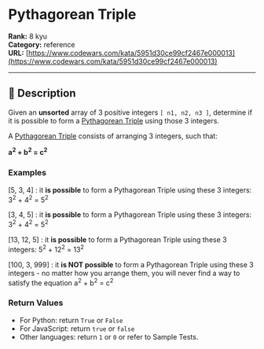 # Pythagorean Triple

**Rank:** 8 kyu  
**Category:** reference  
**URL:** [https://www.codewars.com/kata/5951d30ce99cf2467e000013](https://www.codewars.com/kata/5951d30ce99cf2467e000013)

---

## 📝 Description

Given an **unsorted** array of 3 positive integers ```[ n1, n2, n3 ]```, determine if it is possible to form a [Pythagorean Triple](https://en.wikipedia.org/wiki/Pythagorean_triple) using those 3 integers.

A [Pythagorean Triple](https://en.wikipedia.org/wiki/Pythagorean_triple) consists of arranging 3 integers, such that:

**a<sup>2</sup> + b<sup>2</sup> = c<sup>2</sup>**

### Examples 

[5, 3, 4] : it **is possible** to form a Pythagorean Triple using these 3 integers:
 3<sup>2</sup> + 4<sup>2</sup> = 5<sup>2</sup>
 
[3, 4, 5] : it **is possible** to form a Pythagorean Triple using these 3 integers:
 3<sup>2</sup> + 4<sup>2</sup> = 5<sup>2</sup>

[13, 12, 5] : it **is possible** to form a Pythagorean Triple using these 3 integers:
 5<sup>2</sup> + 12<sup>2</sup> = 13<sup>2</sup>
 
[100, 3, 999] : it **is NOT possible** to form a Pythagorean Triple using these 3 integers - no matter how you arrange them, you will never find a way to satisfy the equation a<sup>2</sup> + b<sup>2</sup> = c<sup>2</sup>

### Return Values

- For Python: return `True` or `False`
- For JavaScript: return `true` or `false`
- Other languages: return `1` or `0` or refer to Sample Tests.
